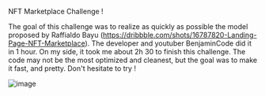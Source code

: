 NFT Marketplace Challenge !

The goal of this challenge was to realize as quickly as possible the model proposed by Raffialdo Bayu (https://dribbble.com/shots/16787820-Landing-Page-NFT-Marketplace).
The developer and youtuber BenjaminCode did it in 1 hour. On my side, it took me about 2h 30 to finish this challenge.
The code may not be the most optimized and cleanest, but the goal was to make it fast, and pretty.
Don't hesitate to try !

![image](https://user-images.githubusercontent.com/57941205/147281465-c4b44c3b-8ddf-4bf9-b40a-342450600e8c.png)
